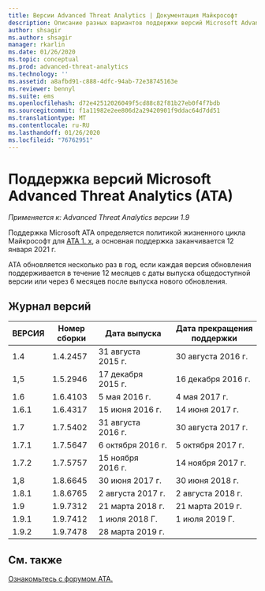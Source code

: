 ```yaml
---
title: Версии Advanced Threat Analytics | Документация Майкрософт
description: Описание разных вариантов поддержки версий Microsoft Advanced Threat Analytics (ATA).
author: shsagir
ms.author: shsagir
manager: rkarlin
ms.date: 01/26/2020
ms.topic: conceptual
ms.prod: advanced-threat-analytics
ms.technology: ''
ms.assetid: a8afbd91-c888-4dfc-94ab-72e38745163e
ms.reviewer: bennyl
ms.suite: ems
ms.openlocfilehash: d72e42512026049f5cd88c82f81b27eb0f4f7bdb
ms.sourcegitcommit: f1a11982e2ee806d2a29420901f9ddac64d7dd51
ms.translationtype: MT
ms.contentlocale: ru-RU
ms.lasthandoff: 01/26/2020
ms.locfileid: "76762951"
---
```

# <a name="support-for-microsoft-advanced-threat-analytics-ata-versions"></a>Поддержка версий Microsoft Advanced Threat Analytics (ATA)

*Применяется к: Advanced Threat Analytics версии 1.9*

Поддержка Microsoft ATA определяется политикой жизненного цикла Майкрософт для [ATA 1. x](https://support.microsoft.com/lifecycle/search?alpha=Advanced%20Threat%20Analytics%201.X), а основная поддержка заканчивается 12 января 2021 г.

ATA обновляется несколько раз в год, если каждая версия обновления поддерживается в течение 12 месяцев с даты выпуска общедоступной версии или через 6 месяцев после выпуска нового обновления.

## <a name="version-history"></a>Журнал версий

|ВЕРСИЯ|Номер сборки|Дата выпуска|Дата прекращения поддержки|
|----|----|----|----|
|1.4|1.4.2457|31 августа 2015 г.|30 августа 2016 г.|
|1,5|1.5.2946|17 декабря 2015 г.|16 декабря 2016 г.|
|1.6|1.6.4103|5 мая 2016 г.|4 мая 2017 г.|
|1.6.1|1.6.4317|15 июня 2016 г.|14 июня 2017 г.|
|1.7|1.7.5402|31 августа 2016 г.|30 августа 2017 г.|
|1.7.1|1.7.5647|6 октября 2016 г.|5 октября 2017 г.|
|1.7.2|1.7.5757|15 ноября 2016 г.|14 ноября 2017 г.|
|1,8|1.8.6645|30 июня 2017 г.|30 июня 2018 г.|
|1.8.1|1.8.6765|2 августа 2017 г.|2 августа 2018 г.|
|1.9|1.9.7312|21 марта 2018 г.|21 марта 2019 г.|
|1.9.1|1.9.7412|1 июля 2018 Г.|1 июля 2019 Г.|
|1.9.2|1.9.7478|28 марта 2019 г.||

## <a name="see-also"></a>См. также

[Ознакомьтесь с форумом ATA.](https://social.technet.microsoft.com/Forums/security/home?forum=mata)
